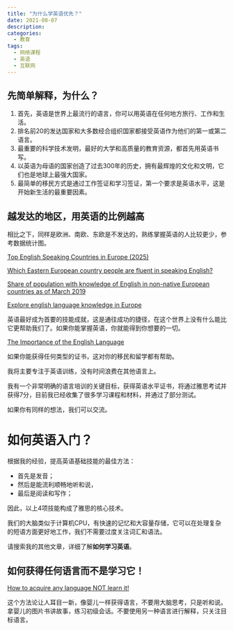 ```yaml
---
title: "为什么学英语优先？"
date: 2021-08-07
description:
categories:
  - 教育
tags:
  - 网络课程
  - 英语
  - 互联网
---
```


## 先简单解释，为什么？

1.  首先，英语是世界上最流行的语言，你可以用英语在任何地方旅行、工作和生活。
2.  排名前20的发达国家和大多数经合组织国家都接受英语作为他们的第一或第二语言。
3.  最重要的科学技术发明，最好的大学和高质量的教育资源，都首先用英语书写。
4.  以英语为母语的国家创造了过去300年的历史，拥有最辉煌的文化和文明，它们也是地球上最强大国家。
5.  最简单的移民方式是通过工作签证和学习签证，第一个要求是英语水平，这是开始新生活的最重要因素。

## 越发达的地区，用英语的比例越高

相比之下，同样是欧洲、南欧、东欧是不发达的，熟练掌握英语的人比较更少，参考数据统计图。

[Top English Speaking Countries in Europe (2025)](https://www.europelanguagejobs.com/blog/English-Speaking-Countries-Europe)

[Which Eastern European country people are fluent in speaking English?](https://www.quora.com/Which-Eastern-European-country-people-are-fluent-in-speaking-English)

[Share of population with knowledge of English in non-native European countries as of March 2019 ](https://www.statista.com/statistics/990547/countries-in-europe-for-english/)

[Explore english language knowledge in Europe](https://languageknowledge.eu/languages/english#google_vignette)

英语最好成为首要的技能成就，这是通往成功的捷径，在这个世界上没有什么能比它更帮助我们了。如果你能掌握英语，你就能得到你想要的一切。

[The Importance of the English Language](https://www.bsceducation.com/blog/the-importance-of-the-english-language/)

如果你能获得任何类型的证书，这对你的移民和留学都有帮助。

我将主要专注于英语训练，没有时间浪费在其他语言上。

我有一个非常明确的语言培训的关键目标，获得英语水平证书，将通过雅思考试并获得7分，目前我已经收集了很多学习课程和材料，并通过了部分测试。

如果你有同样的想法，我们可以交流。

# 如何英语入门？

根据我的经验，提高英语基础技能的最佳方法：

- 首先是发音；
- 然后是能流利顺畅地听和说，
- 最后是阅读和写作；

因此，以上4项技能构成了雅思的核心技术。

我们的大脑类似于计算机CPU，有快速的记忆和大容量存储，它可以在处理复杂的短语方面更好地工作，我们不需要过度关注词汇和语法。

请搜索我的其他文章，详细了解**如何学习英语**。

## 如何获得任何语言而不是学习它！

[How to acquire any language NOT learn it!](https://youtu.be/illApgaLgGA)

这个方法论让人耳目一新，像婴儿一样获得语言，不要用大脑思考，只是听和说。拿婴儿的图片书讲故事，练习初级会话。不要使用另一种语言进行解释，只关注目标语言。

